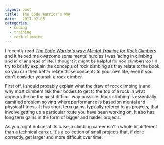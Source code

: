 ```yaml
---
layout: post
title:  The Code Warrior's Way
date:   2017-02-05
categories: 
  - coding
  - training
  - rock climbing
---
```


I recently read *[The Code Warrior's way: Mental Training for Rock Climbers](http://warriorsway.com/the-rock-warriors-way-mental-training-for-climbers-2/)* and it helped me overcome some mental hurdles I was facing in climbing and in oher areas of life. I thought it might be helpful for non climbers so I'll try to briefly explain the concepts of rock climbing as they relate to the book so you can then better relate those concepts to your own life, even if you don't consider yourself a rock climber.

First off, I should probably explain what the draw of rock climbing is and why most climbers risk their bodies to get to the top of a rock in what appears the be the most difficult way possible. Rock climbing is essentially gamified problem solving where performance is based on mental and physical fitness. It has short term gains, typically refered to as projects, that involve getting up a particular route you have been working on. It also has long term gains in the form of bigger and harder projects.

As you might notice, at its base, a climbing career isn't a whole lot different than a technical career. It's a collection of small projects that, if done correctly, get larger and more difficult over time.